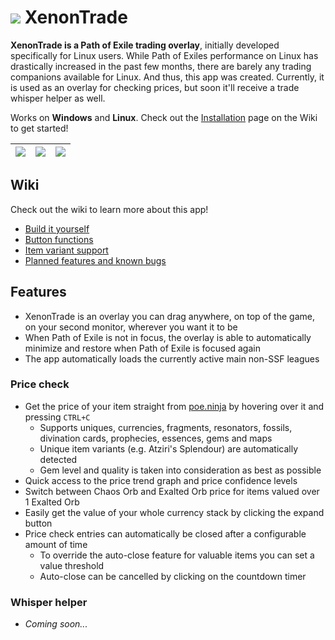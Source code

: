 

# ![](https://i.imgur.com/5MvAbBg.png) XenonTrade
**XenonTrade is a Path of Exile trading overlay**, initially developed specifically for Linux users. While Path of Exiles performance on Linux has drastically increased in the past few months, there are barely any trading companions available for Linux. And thus, this app was created. Currently, it is used as an overlay for checking prices, but soon it'll receive a trade whisper helper as well.

Works on **Windows** and **Linux**. Check out the [Installation](https://github.com/klayveR/xenontrade/wiki/Installation) page on the Wiki to get started!

![](https://i.imgur.com/h2u3pBl.png) | ![](https://i.imgur.com/vgULWsM.png) | ![](https://i.imgur.com/rrOOigD.png)
:---:|:---:|:---:

## Wiki

Check out the wiki to learn more about this app!

- [Build it yourself](https://github.com/klayveR/xenontrade/wiki/Build-it-yourself)
- [Button functions](https://github.com/klayveR/xenontrade/wiki/Button-functions)
- [Item variant support](https://github.com/klayveR/xenontrade/wiki/Item-variant-support)
- [Planned features and known bugs](https://github.com/klayveR/xenontrade/wiki/Planned-features-and-known-bugs)

## Features
- XenonTrade is an overlay you can drag anywhere, on top of the game, on your second monitor, wherever you want it to be
- When Path of Exile is not in focus, the overlay is able to automatically minimize and restore when Path of Exile is focused again
- The app automatically loads the currently active main non-SSF leagues

### Price check
- Get the price of your item straight from [poe.ninja](https://poe.ninja/) by hovering over it and pressing `CTRL+C`
	- Supports uniques, currencies, fragments, resonators, fossils, divination cards, prophecies, essences, gems and maps
	- Unique item variants (e.g. Atziri's Splendour) are automatically detected
	- Gem level and quality is taken into consideration as best as possible
- Quick access to the price trend graph and price confidence levels
- Switch between Chaos Orb and Exalted Orb price for items valued over 1 Exalted Orb
- Easily get the value of your whole currency stack by clicking the expand button
- Price check entries can automatically be closed after a configurable amount of time
	- To override the auto-close feature for valuable items you can set a value threshold
	- Auto-close can be cancelled by clicking on the countdown timer

### Whisper helper
- *Coming soon...*
